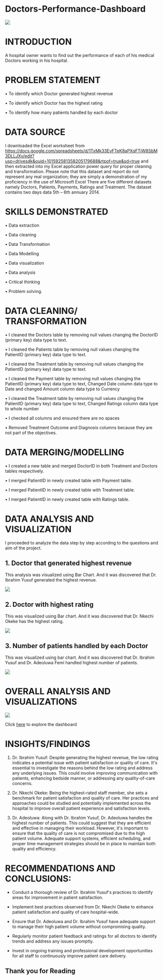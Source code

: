 # Doctors-Performance-Dashboard

![](intro_image.jpg)


# INTRODUCTION
A hospital owner wants to find out the performance of each of his medical Doctors working in his hospital. 



# PROBLEM STATEMENT

•	To identify which Doctor generated highest revenue

•	To identify which Doctor has the highest rating

•	To identify how many patients handled by each doctor 



# DATA SOURCE
I  downloaded the Excel worksheet from https://docs.google.com/spreadsheets/d/1TxMk33EvFTeK8aPXqFTjW8SbM3DLLJXv/edit?usp=drivesdk&ouid=101592581358205179688&rtpof=true&sd=true
 and then extracted into my Excel application power query for proper cleaning and transformation. 
Please note that this dataset and report do not represent any real organization; they are simply a demonstration of my proficiency in the use of Microsoft Excel There are five different datasets namely Doctors, Patients, Payments, Ratings and Treatment. The dataset contains two days data 5th – 6th annuary 2014. 



# SKILLS DEMONSTRATED
•	Data extraction

•	Data cleaning

•	Data Transformation

•	Data Modelling

•	Data visualization

•	Data analysis

•	Critical thinking

•	Problem solving.



# DATA CLEANING/ TRANSFORMATION

•	I cleaned the Doctors table by removing null values changing the DoctorID (primary key) data type to text. 

•	I cleaned the Patients table by removing null values changing the PatientID (primary key) data type to text. 

•	I cleaned the Treatment table by removing null values changing the PatientID (primary key) data type to text. 

•	I cleaned the Payment table by removing null values changing the PatientID (primary key) data type to text, Changed Date column data type to Date and changed Amount column data type to Currency

•	I cleaned the Treatment table by removing null values changing the PatientID (primary key) data type to text, Changed Ratings column data type to whole number

•	I checked all columns and ensured there are no spaces

•	Removed Treatment Outcome and Diagnosis columns because they are not part of the objectives.



# DATA MERGING/MODELLING

•	I created a new table and merged DoctorID in both Treatment and Doctors tables respectively. 

•	I merged PatientID in newly created table with Payment table.

•	I merged PatientID in newly created table with Treatment table.

•	I merged PatientID in newly created table with Ratings table.



# DATA ANALYSIS AND VISUALIZATION

I proceeded to analyze the data step by step according to the questions and aim of the project.

## 1. Doctor that generated highest revenue
This analysis was visualized using Bar Chart. And it was discovered that Dr. Ibrahim Yusuf generated the highest revenue.

![](image1.png)


## 2. Doctor with highest rating
This was visualized using Bar chart. And it was discovered that Dr. Nkechi Okeke has the highest rating.

![](image2.png)


## 3. Number of patients handled by each Doctor
This was visualized using  bar chart. And it was discovered that Dr. Ibrahim Yusuf  and Dr. Adeoluwa Femi handled highest number of patients.

![](image3.png)



# OVERALL ANALYSIS AND VISUALIZATIONS


![](dashboard.png)



Click [here]( https://bit.ly/3UDUGVR) to explore the dashboard 



# INSIGHTS/FINDINGS
1. Dr. Ibrahim Yusuf: Despite generating the highest revenue, the low rating indicates a potential issue with patient satisfaction or quality of care. It's essential to investigate the reasons behind the low rating and address any underlying issues. This could involve improving communication with patients, enhancing bedside manner, or addressing any quality-of-care concerns.

2. Dr. Nkechi Okeke: Being the highest-rated staff member, she sets a benchmark for patient satisfaction and quality of care. Her practices and approaches could be studied and potentially implemented across the hospital to improve overall patient experience and satisfaction levels.

3. Dr. Adeoluwa: Along with Dr. Ibrahim Yusuf, Dr. Adeoluwa handles the highest number of patients. This could suggest that they are efficient and effective in managing their workload. However, it's important to ensure that the quality of care is not compromised due to the high patient volume. Adequate support systems, efficient scheduling, and proper time management strategies should be in place to maintain both quality and efficiency.



# RECOMMENDATIONS AND CONCLUSIONS:

- Conduct a thorough review of Dr. Ibrahim Yusuf's practices to identify areas for improvement in patient satisfaction.
  
- Implement best practices observed from Dr. Nkechi Okeke to enhance patient satisfaction and quality of care hospital-wide.
  
- Ensure that Dr. Adeoluwa and Dr. Ibrahim Yusuf have adequate support to manage their high patient volume without compromising quality.
  
- Regularly monitor patient feedback and ratings for all doctors to identify trends and address any issues promptly.
  
- Invest in ongoing training and professional development opportunities for all staff to continuously improve patient care delivery.


## Thank you for Reading


